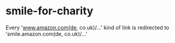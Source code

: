 # smile-for-charity
Every 'www.amazon.com(de, co.uk)/...' kind of link is redirected to 'smile.amazon.com(de, co.uk)/...'
